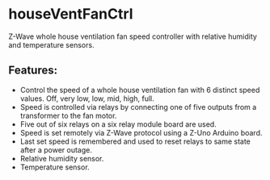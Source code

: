 # houseVentFanCtrl

Z-Wave whole house ventilation fan speed controller with relative humidity and temperature sensors.

## Features:
* Control the speed of a whole house ventilation fan with 6 distinct speed values.
Off, very low, low, mid, high, full.
* Speed is controlled via relays by connecting one of five outputs from a transformer to the fan motor.
* Five out of six relays on a six relay module board are used.
* Speed is set remotely via Z-Wave protocol using a Z-Uno Arduino board.
* Last set speed is remembered and used to reset relays to same state after a power outage.
* Relative humidity sensor.
* Temperature sensor.
